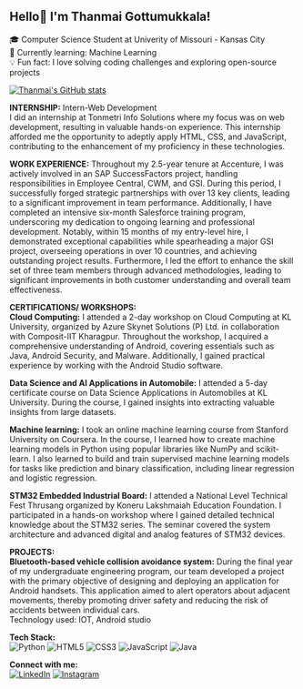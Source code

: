 ## Hello👋 I'm Thanmai Gottumukkala!</br>
🎓 Computer Science Student at Univerity of Missouri - Kansas City</br>
🌱 Currently learning: Machine Learning</br>
💡 Fun fact: I love solving coding challenges and exploring open-source projects</br> 

[![Thanmai's GitHub stats](https://github-readme-stats.vercel.app/api?username=thanmaigottumukkala)](https://github.com/thanmaigottumukkala/github-readme-stats)

**INTERNSHIP:** Intern-Web Development</br>
I did an internship at Tonmetri Info Solutions where my focus was on web development, resulting in valuable hands-on experience. This internship afforded me the opportunity to adeptly apply HTML, CSS, and JavaScript, contributing to the enhancement of my proficiency in these technologies.</br>

**WORK EXPERIENCE:**
Throughout my 2.5-year tenure at Accenture, I was actively involved in an SAP SuccessFactors project, handling responsibilities in Employee Central, CWM, and GSI. During this period, I successfully forged strategic partnerships with over 13 key clients, leading to a significant improvement in team performance. Additionally, I have completed an intensive six-month Salesforce training program, underscoring my dedication to ongoing learning and professional development. Notably, within 15 months of my entry-level hire, I demonstrated exceptional capabilities while spearheading a major GSI project, overseeing operations in over 10 countries, and achieving outstanding project results. Furthermore, I led the effort to enhance the skill set of three team members through advanced methodologies, leading to significant improvements in both customer understanding and overall team effectiveness.

**CERTIFICATIONS/ WORKSHOPS:**</br>
**Cloud Computing:**
I attended a 2-day workshop on Cloud Computing at KL University, organized by Azure Skynet Solutions (P) Ltd. in collaboration with Composit-IIT Kharagpur. Throughout the workshop, I acquired a comprehensive understanding of Android, covering essentials such as Java, Android Security, and Malware. Additionally, I gained practical experience by working with the Android Studio software.

**Data Science and AI Applications in Automobile:**
I attended a 5-day certificate course on Data Science Applications in Automobiles at KL University. During the course, I gained insights into extracting valuable insights from large datasets.
 
**Machine learning:**
I took an online machine learning course from Stanford University on Coursera. In the course, I learned how to create machine learning models in Python using popular libraries like NumPy and scikit-learn. I also learned to build and train supervised machine learning models for tasks like prediction and binary classification, including linear regression and logistic regression.

**STM32 Embedded Industrial Board:**
I attended a National Level Technical Fest Thrusang organized by Koneru Lakshmaiah Education Foundation. I participated in a hands-on workshop where I gained detailed technical knowledge about the STM32 series. The seminar covered the system architecture and advanced digital and analog features of STM32 devices.

**PROJECTS:** </br>
**Bluetooth-based vehicle collision avoidance system:**
During the final year of my undergraduate engineering program, our team developed a project with the primary objective of designing and deploying an application for Android handsets. This application aimed to alert operators about adjacent movements, thereby promoting driver safety and reducing the risk of accidents between individual cars.</br>
Technology used: IOT, Android studio

**Tech Stack:** </br>
![Python](https://img.shields.io/badge/python-3670A0?style=for-the-badge&logo=python&logoColor=ffdd54)
![HTML5](https://img.shields.io/badge/html5-%23E34F26.svg?style=for-the-badge&logo=html5&logoColor=white)
![CSS3](https://img.shields.io/badge/css3-%231572B6.svg?style=for-the-badge&logo=css3&logoColor=white)
![JavaScript](https://img.shields.io/badge/javascript-%23323330.svg?style=for-the-badge&logo=javascript&logoColor=%23F7DF1E)
![Java](https://img.shields.io/badge/java-%23ED8B00.svg?style=for-the-badge&logo=openjdk&logoColor=white)

**Connect with me:** </br>
[![LinkedIn](https://img.shields.io/badge/LinkedIn-Profile-blue?logo=linkedin&logoColor=white)](https://www.linkedin.com/in/https://www.linkedin.com/in/thanmai-gottumukkala-a22b64135/)
[![Instagram](https://img.shields.io/badge/Instagram-Follow-red?logo=instagram&logoColor=white)](https://www.instagram.com/https://www.instagram.com/thanmai.gottumukkala//)








